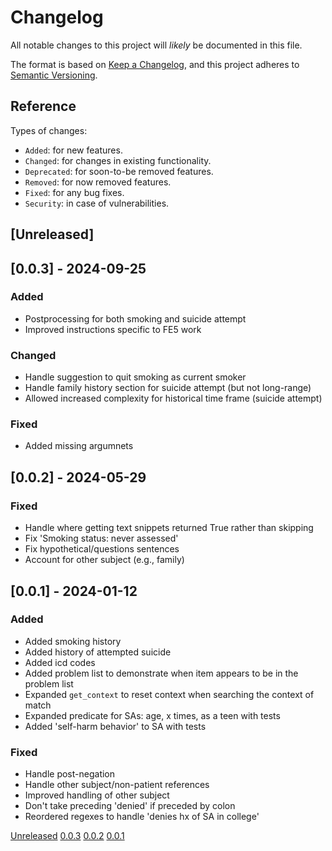 # Changelog
All notable changes to this project will _likely_ be documented in this file.

The format is based on [Keep a Changelog](https://keepachangelog.com/en/1.0.0/),
and this project adheres to [Semantic Versioning](https://semver.org/spec/v2.0.0.html).

## Reference

Types of changes:

* `Added`: for new features.
* `Changed`: for changes in existing functionality.
* `Deprecated`: for soon-to-be removed features.
* `Removed`: for now removed features.
* `Fixed`: for any bug fixes.
* `Security`: in case of vulnerabilities.

## [Unreleased]


## [0.0.3] - 2024-09-25

### Added

* Postprocessing for both smoking and suicide attempt
* Improved instructions specific to FE5 work

### Changed

* Handle suggestion to quit smoking as current smoker
* Handle family history section for suicide attempt (but not long-range)
* Allowed increased complexity for historical time frame (suicide attempt) 

### Fixed

* Added missing argumnets


## [0.0.2] - 2024-05-29

### Fixed

* Handle where getting text snippets returned True rather than skipping
* Fix 'Smoking status: never assessed'
* Fix hypothetical/questions sentences
* Account for other subject (e.g., family)

## [0.0.1] - 2024-01-12

### Added

* Added smoking history
* Added history of attempted suicide
* Added icd codes
* Added problem list to demonstrate when item appears to be in the problem list 
* Expanded `get_context` to reset context when searching the context of match
* Expanded predicate for SAs: age, x times, as a teen with tests
* Added 'self-harm behavior' to SA with tests

### Fixed

* Handle post-negation
* Handle other subject/non-patient references
* Improved handling of other subject
* Don't take preceding 'denied' if preceded by colon
* Reordered regexes to handle 'denies hx of SA in college'

[Unreleased](https://github.com/kpwhri/fe5_konsepy/compare/0.0.3...HEAD)
[0.0.3](https://github.com/kpwhri/fe5_konsepy/compare/0.0.2...0.0.3)
[0.0.2](https://github.com/kpwhri/fe5_konsepy/compare/0.0.1...0.0.2)
[0.0.1](https://github.com/kpwhri/fe5_konsepy/releases/0.0.1)